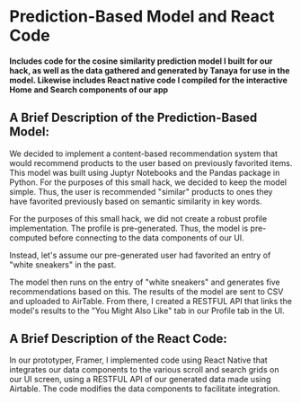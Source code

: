 # Prediction-Based Model and React Code

#### Includes code for the cosine similarity prediction model I built for our hack, as well as the data gathered and generated by Tanaya for use in the model. Likewise includes React native code I compiled for the  interactive Home and Search components of our app

## A Brief Description of the Prediction-Based Model: 

We decided to implement a content-based recommendation system that would recommend products to the user based on previously favorited items.  This model was built using Juptyr Notebooks  and the Pandas package in Python. For the purposes of this small hack, we decided to keep the model simple. Thus, the user is recommended "similar" products to ones they have favorited previously based on semantic similarity in key words.

For the purposes of this small hack, we did not create a robust profile implementation. The profile is pre-generated. Thus, the model is pre-computed before connecting to the data components of our UI.

Instead, let's assume our pre-generated user had favorited an entry of "white sneakers" in the past. 

The model then runs on the entry of "white sneakers" and generates five recommendations based on this. The results of the model are sent to CSV and uploaded to AirTable. From there, I created a RESTFUL API that links the model's results to the  "You Might Also Like" tab in our Profile tab in the UI. 

## A Brief Description of the React Code:

In our prototyper, Framer, I implemented code using React Native that integrates our data components to the various scroll and search grids on our UI screen, using a RESTFUL API of our generated data made using Airtable. The code modifies the data components to facilitate integration.

